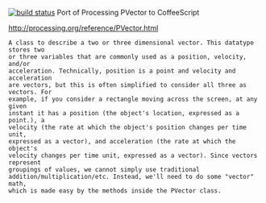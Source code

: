 [![build status](https://secure.travis-ci.org/willbailey/vector.png)](http://travis-ci.org/willbailey/vector)
Port of Processing PVector to CoffeeScript

http://processing.org/reference/PVector.html

    A class to describe a two or three dimensional vector. This datatype stores two
    or three variables that are commonly used as a position, velocity, and/or
    acceleration. Technically, position is a point and velocity and acceleration
    are vectors, but this is often simplified to consider all three as vectors. For
    example, if you consider a rectangle moving across the screen, at any given
    instant it has a position (the object's location, expressed as a point.), a
    velocity (the rate at which the object's position changes per time unit,
    expressed as a vector), and acceleration (the rate at which the object's
    velocity changes per time unit, expressed as a vector). Since vectors represent
    groupings of values, we cannot simply use traditional
    addition/multiplication/etc. Instead, we'll need to do some "vector" math,
    which is made easy by the methods inside the PVector class. 
